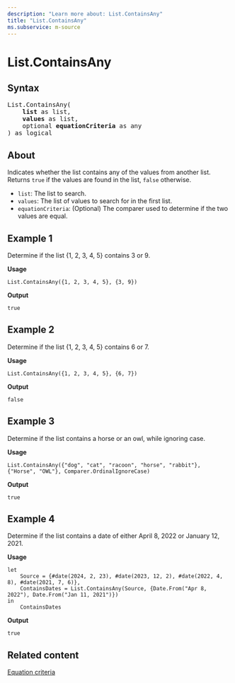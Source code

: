 ```yaml
---
description: "Learn more about: List.ContainsAny"
title: "List.ContainsAny"
ms.subservice: m-source
---
```

# List.ContainsAny

## Syntax

<pre>
List.ContainsAny(
    <b>list</b> as list,
    <b>values</b> as list,
    optional <b>equationCriteria</b> as any
) as logical
</pre>

## About

Indicates whether the list contains any of the values from another list. Returns `true` if the values are found in the list, `false` otherwise.

* `list`: The list to search.
* `values`: The list of values to search for in the first list.
* `equationCriteria`: (Optional) The comparer used to determine if the two values are equal.

## Example 1

Determine if the list {1, 2, 3, 4, 5} contains 3 or 9.

**Usage**

```powerquery-m
List.ContainsAny({1, 2, 3, 4, 5}, {3, 9})
```

**Output**

`true`

## Example 2

Determine if the list {1, 2, 3, 4, 5} contains 6 or 7.

**Usage**

```powerquery-m
List.ContainsAny({1, 2, 3, 4, 5}, {6, 7})
```

**Output**

`false`

## Example 3

Determine if the list contains a horse or an owl, while ignoring case.

**Usage**

```powerquery-m
List.ContainsAny({"dog", "cat", "racoon", "horse", "rabbit"}, {"Horse", "OWL"}, Comparer.OrdinalIgnoreCase)
```

**Output**

`true`

## Example 4

Determine if the list contains a date of either April 8, 2022 or January 12, 2021.

**Usage**

```powerquery-m
let
    Source = {#date(2024, 2, 23), #date(2023, 12, 2), #date(2022, 4, 8), #date(2021, 7, 6)},
    ContainsDates = List.ContainsAny(Source, {Date.From("Apr 8, 2022"), Date.From("Jan 11, 2021")})
in
    ContainsDates
```

**Output**

`true`

## Related content

[Equation criteria](list-functions.md#equation-criteria)

